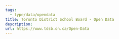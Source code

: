 ```yaml
---
tags:
  - type/data/opendata
title: Toronto District School Board - Open Data
description: 
url: https://www.tdsb.on.ca/Open-Data
---
```

